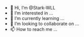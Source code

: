 - 👋 Hi, I’m @Stark-WLL
- 👀 I’m interested in ...
- 🌱 I’m currently learning ...
- 💞️ I’m looking to collaborate on ...
- 📫 How to reach me ...

<!---
Stark-WLL/Stark-WLL is a ✨ special ✨ repository because its `README.md` (this file) appears on your GitHub profile.
You can click the Preview link to take a look at your changes.
--->
